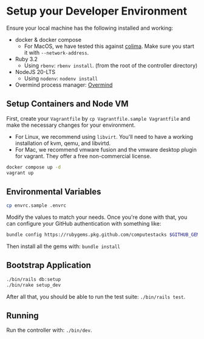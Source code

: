 # Setup your Developer Environment

Ensure your local machine has the following installed and working:

  - docker & docker compose
    - For MacOS, we have tested this against [colima](https://github.com/abiosoft/colima). Make sure you start it with `--network-address`.
  - Ruby 3.2
    - Using `rbenv`: `rbenv install`. (from the root of the controller directory)
  - NodeJS 20-LTS
    - Using `nodenv`: `nodenv install`
  - Overmind process manager: [Overmind](https://github.com/DarthSim/overmind)


## Setup Containers and Node VM

First, create your `Vagrantfile` by `cp Vagrantfile.sample Vagrantfile` and make the necessary changes for your environment.

 - For Linux, we recommend using `libvirt`. You'll need to have a working installation of kvm, qemu, and libvirtd.
 - For Mac, we recommend vmware fusion and the vmware desktop plugin for vagrant. They offer a free non-commercial license.

```bash
docker compose up -d
vagrant up
```

## Environmental Variables

```bash
cp envrc.sample .envrc
```

Modify the values to match your needs. Once you're done with that, you can configure your GitHub authentication with something like:

```bash
bundle config https://rubygems.pkg.github.com/computestacks $GITHUB_GEM_PULL_USER:$GITHUB_GEM_PULL_TOKEN
```

Then install all the gems with: `bundle install`

## Bootstrap Application

```bash
./bin/rails db:setup
./bin/rake setup_dev
```

After all that, you should be able to run the test suite: `./bin/rails test`.

## Running

Run the controller with: `./bin/dev`.


